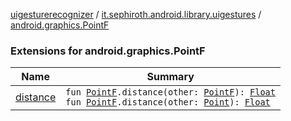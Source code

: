 [uigesturerecognizer](../../index.md) / [it.sephiroth.android.library.uigestures](../index.md) / [android.graphics.PointF](./index.md)

### Extensions for android.graphics.PointF

| Name | Summary |
|---|---|
| [distance](distance.md) | `fun `[`PointF`](https://developer.android.com/reference/android/graphics/PointF.html)`.distance(other: `[`PointF`](https://developer.android.com/reference/android/graphics/PointF.html)`): `[`Float`](https://kotlinlang.org/api/latest/jvm/stdlib/kotlin/-float/index.html)<br>`fun `[`PointF`](https://developer.android.com/reference/android/graphics/PointF.html)`.distance(other: `[`Point`](https://developer.android.com/reference/android/graphics/Point.html)`): `[`Float`](https://kotlinlang.org/api/latest/jvm/stdlib/kotlin/-float/index.html) |
